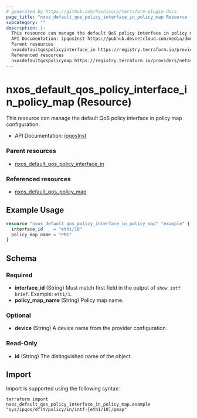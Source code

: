 ```yaml
---
# generated by https://github.com/hashicorp/terraform-plugin-docs
page_title: "nxos_default_qos_policy_interface_in_policy_map Resource - terraform-provider-nxos"
subcategory: ""
description: |-
  This resource can manage the default QoS policy interface in policy map configuration.
  API Documentation: ipqosInst https://pubhub.devnetcloud.com/media/dme-docs-10-2-2/docs/Qos/ipqos:Inst/
  Parent resources
  nxosdefaultqospolicyinterface_in https://registry.terraform.io/providers/netascode/nxos/latest/docs/resources/default_qos_policy_interface_in
  Referenced resources
  nxosdefaultqospolicymap https://registry.terraform.io/providers/netascode/nxos/latest/docs/resources/default_qos_policy_map
---
```


# nxos_default_qos_policy_interface_in_policy_map (Resource)

This resource can manage the default QoS policy interface in policy map configuration.

- API Documentation: [ipqosInst](https://pubhub.devnetcloud.com/media/dme-docs-10-2-2/docs/Qos/ipqos:Inst/)

### Parent resources

- [nxos_default_qos_policy_interface_in](https://registry.terraform.io/providers/netascode/nxos/latest/docs/resources/default_qos_policy_interface_in)

### Referenced resources

- [nxos_default_qos_policy_map](https://registry.terraform.io/providers/netascode/nxos/latest/docs/resources/default_qos_policy_map)

## Example Usage

```terraform
resource "nxos_default_qos_policy_interface_in_policy_map" "example" {
  interface_id    = "eth1/10"
  policy_map_name = "PM1"
}
```

<!-- schema generated by tfplugindocs -->
## Schema

### Required

- **interface_id** (String) Must match first field in the output of `show intf brief`. Example: `eth1/1`.
- **policy_map_name** (String) Policy map name.

### Optional

- **device** (String) A device name from the provider configuration.

### Read-Only

- **id** (String) The distinguished name of the object.

## Import

Import is supported using the following syntax:

```shell
terraform import nxos_default_qos_policy_interface_in_policy_map.example "sys/ipqos/dflt/policy/in/intf-[eth1/10]/pmap"
```
